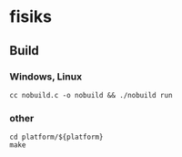 # fisiks

## Build

### Windows, Linux

    cc nobuild.c -o nobuild && ./nobuild run

### other

    cd platform/${platform}
    make
